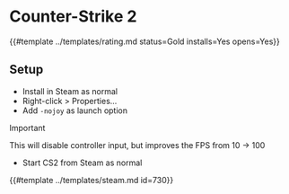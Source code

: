 # Counter-Strike 2
<!-- script:Aliases [
    "Counter Strike 2",
    "CS2"
] -->

{{#template ../templates/rating.md status=Gold installs=Yes opens=Yes}}

## Setup

- Install in Steam as normal
- Right-click > Properties...
- Add `-nojoy` as launch option

> [!IMPORTANT]
> This will disable controller input, but improves the FPS from 10 -> 100

- Start CS2 from Steam as normal

{{#template ../templates/steam.md id=730}}
